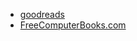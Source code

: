- [goodreads](https://www.goodreads.com/)
- [FreeComputerBooks.com](https://freecomputerbooks.com/)

